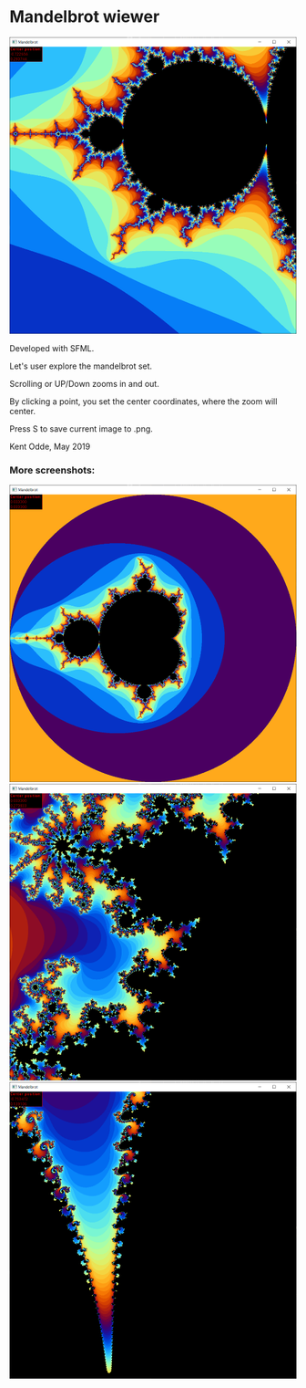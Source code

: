 # Mandelbrot wiewer

![](screenshots/ex2.png)

Developed with SFML.

Let's user explore the mandelbrot set.

Scrolling or UP/Down zooms in and out.

By clicking a point, you set the center coordinates, where the zoom will center.

Press S to save current image to .png.


Kent Odde, May 2019

### More screenshots:
![](screenshots/ex1.png)
![](screenshots/ex3.png)
![](screenshots/ex4.png)

